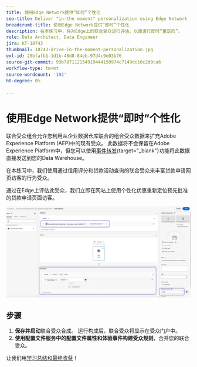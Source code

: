 ```yaml
---
title: 使用Edge Network提供“即时”个性化
seo-title: Deliver "in-the moment" personalization using Edge Network | Engage with audiences directly from your data warehouse using Federated Audience Composition
breadcrumb-title: 使用Edge Network提供“即时”个性化
description: 在本练习中，将对Edge上的联合受众进行评估，以便进行即时“重定向”。
role: Data Architect, Data Engineer
jira: KT-18743
thumbnail: 18743-drive-in-the-moment-personalization.jpg
exl-id: 20bfafb1-1d1b-48d8-84eb-97d4c9e03b76
source-git-commit: 93b787112134919444150974c7149dc10c2d0ca6
workflow-type: tm+mt
source-wordcount: '192'
ht-degree: 0%

---
```


# 使用Edge Network提供“即时”个性化

联合受众组合允许您利用从企业数据仓库联合的组合受众数据来扩充Adobe Experience Platform (AEP)中的现有受众。 此数据将不会保留在Adobe Experience Platform中，但您可以使用[事件转发](https://experienceleague.adobe.com/zh-hans/docs/experience-platform/tags/event-forwarding/overview){target="_blank"}功能将此数据直接发送到您的Data Warehouse。

在本练习中，我们使用通过信用评分和贷款活动查询的联合受众来丰富贷款申请网页访客的行为受众。

通过在Edge上评估此受众，我们立即在网站上使用个性化优惠重新定位预先批准的贷款申请页面访客。

![边缘受众扩充](assets/edge-audience-enrich.png)

## 步骤

1. **保存并启动**&#x200B;联合受众合成。 运行构成后，联合受众将显示在受众门户中。
2. **使用配置文件服务中的配置文件属性和体验事件构建受众规则**，合并您的联合受众。

让我们用[学习总结和最终收获](conclusion.md)！
